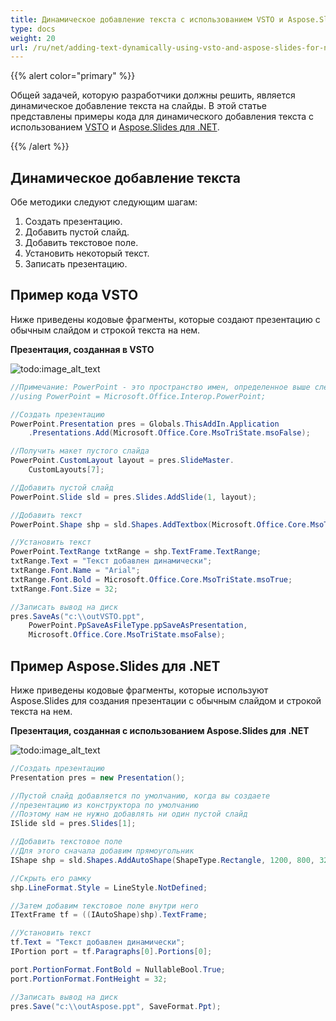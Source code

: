 ```yaml
---
title: Динамическое добавление текста с использованием VSTO и Aspose.Slides для .NET
type: docs
weight: 20
url: /ru/net/adding-text-dynamically-using-vsto-and-aspose-slides-for-net/
---
```


{{% alert color="primary" %}} 

Общей задачей, которую разработчики должны решить, является динамическое добавление текста на слайды. В этой статье представлены примеры кода для динамического добавления текста с использованием [VSTO](/slides/ru/net/adding-text-dynamically-using-vsto-and-aspose-slides-for-net/) и [Aspose.Slides для .NET](/slides/ru/net/adding-text-dynamically-using-vsto-and-aspose-slides-for-net/).

{{% /alert %}} 
## **Динамическое добавление текста**
Обе методики следуют следующим шагам:

1. Создать презентацию.
1. Добавить пустой слайд.
1. Добавить текстовое поле.
1. Установить некоторый текст.
1. Записать презентацию.
## **Пример кода VSTO**
Ниже приведены кодовые фрагменты, которые создают презентацию с обычным слайдом и строкой текста на нем.

**Презентация, созданная в VSTO** 

![todo:image_alt_text](adding-text-dynamically-using-vsto-and-aspose-slides-for-net_1.png)

```c#
//Примечание: PowerPoint - это пространство имен, определенное выше следующим образом
//using PowerPoint = Microsoft.Office.Interop.PowerPoint;

//Создать презентацию
PowerPoint.Presentation pres = Globals.ThisAddIn.Application
	.Presentations.Add(Microsoft.Office.Core.MsoTriState.msoFalse);

//Получить макет пустого слайда
PowerPoint.CustomLayout layout = pres.SlideMaster.
	CustomLayouts[7];

//Добавить пустой слайд
PowerPoint.Slide sld = pres.Slides.AddSlide(1, layout);

//Добавить текст
PowerPoint.Shape shp = sld.Shapes.AddTextbox(Microsoft.Office.Core.MsoTextOrientation.msoTextOrientationHorizontal, 150, 100, 400, 100);

//Установить текст
PowerPoint.TextRange txtRange = shp.TextFrame.TextRange;
txtRange.Text = "Текст добавлен динамически";
txtRange.Font.Name = "Arial";
txtRange.Font.Bold = Microsoft.Office.Core.MsoTriState.msoTrue;
txtRange.Font.Size = 32;

//Записать вывод на диск
pres.SaveAs("c:\\outVSTO.ppt",
	PowerPoint.PpSaveAsFileType.ppSaveAsPresentation,
	Microsoft.Office.Core.MsoTriState.msoFalse);

```



## **Пример Aspose.Slides для .NET**
Ниже приведены кодовые фрагменты, которые используют Aspose.Slides для создания презентации с обычным слайдом и строкой текста на нем.

**Презентация, созданная с использованием Aspose.Slides для .NET** 

![todo:image_alt_text](adding-text-dynamically-using-vsto-and-aspose-slides-for-net_2.png)

```c#
//Создать презентацию
Presentation pres = new Presentation();

//Пустой слайд добавляется по умолчанию, когда вы создаете
//презентацию из конструктора по умолчанию
//Поэтому нам не нужно добавлять ни один пустой слайд
ISlide sld = pres.Slides[1];

//Добавить текстовое поле
//Для этого сначала добавим прямоугольник
IShape shp = sld.Shapes.AddAutoShape(ShapeType.Rectangle, 1200, 800, 3200, 370);

//Скрыть его рамку
shp.LineFormat.Style = LineStyle.NotDefined;

//Затем добавим текстовое поле внутри него
ITextFrame tf = ((IAutoShape)shp).TextFrame;

//Установить текст
tf.Text = "Текст добавлен динамически";
IPortion port = tf.Paragraphs[0].Portions[0];

port.PortionFormat.FontBold = NullableBool.True;
port.PortionFormat.FontHeight = 32;

//Записать вывод на диск
pres.Save("c:\\outAspose.ppt", SaveFormat.Ppt);
```
